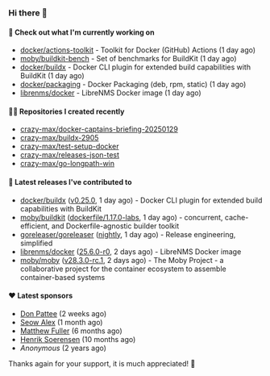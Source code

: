 ### Hi there 👋

#### 👷 Check out what I'm currently working on

- [docker/actions-toolkit](https://github.com/docker/actions-toolkit) - Toolkit for Docker (GitHub) Actions (1 day ago)
- [moby/buildkit-bench](https://github.com/moby/buildkit-bench) - Set of benchmarks for BuildKit (1 day ago)
- [docker/buildx](https://github.com/docker/buildx) - Docker CLI plugin for extended build capabilities with BuildKit (1 day ago)
- [docker/packaging](https://github.com/docker/packaging) - Docker Packaging (deb, rpm, static) (1 day ago)
- [librenms/docker](https://github.com/librenms/docker) - LibreNMS Docker image (1 day ago)

#### 👨‍💻 Repositories I created recently

- [crazy-max/docker-captains-briefing-20250129](https://github.com/crazy-max/docker-captains-briefing-20250129)
- [crazy-max/buildx-2905](https://github.com/crazy-max/buildx-2905)
- [crazy-max/test-setup-docker](https://github.com/crazy-max/test-setup-docker)
- [crazy-max/releases-json-test](https://github.com/crazy-max/releases-json-test)
- [crazy-max/go-longpath-win](https://github.com/crazy-max/go-longpath-win)

#### 🚀 Latest releases I've contributed to

- [docker/buildx](https://github.com/docker/buildx) ([v0.25.0](https://github.com/docker/buildx/releases/tag/v0.25.0), 1 day ago) - Docker CLI plugin for extended build capabilities with BuildKit
- [moby/buildkit](https://github.com/moby/buildkit) ([dockerfile/1.17.0-labs](https://github.com/moby/buildkit/releases/tag/dockerfile/1.17.0-labs), 1 day ago) - concurrent, cache-efficient, and Dockerfile-agnostic builder toolkit
- [goreleaser/goreleaser](https://github.com/goreleaser/goreleaser) ([nightly](https://github.com/goreleaser/goreleaser/releases/tag/nightly), 1 day ago) - Release engineering, simplified
- [librenms/docker](https://github.com/librenms/docker) ([25.6.0-r0](https://github.com/librenms/docker/releases/tag/25.6.0-r0), 2 days ago) - LibreNMS Docker image
- [moby/moby](https://github.com/moby/moby) ([v28.3.0-rc.1](https://github.com/moby/moby/releases/tag/v28.3.0-rc.1), 2 days ago) - The Moby Project - a collaborative project for the container ecosystem to assemble container-based systems

#### ❤️ Latest sponsors
- [Don Pattee](https://github.com/DPattee) (2 weeks ago)
- [Seow Alex](https://github.com/seowalex) (1 month ago)
- [Matthew Fuller](https://github.com/mathematics333) (6 months ago)
- [Henrik Soerensen](https://github.com/hsoerensen) (10 months ago)
- _Anonymous_ (2 years ago)

Thanks again for your support, it is much appreciated! 🙏
